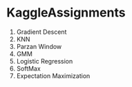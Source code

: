 # KaggleAssignments
1. Gradient Descent
2. KNN
3. Parzan Window
4. GMM
5. Logistic Regression
6. SoftMax
7. Expectation Maximization